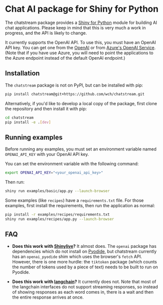 Chat AI package for Shiny for Python
====================================

The chatstream package provides a [Shiny for Python](https://shiny.rstudio.com/py/) module for building AI chat applications. Please keep in mind that this is very much a work in progress, and the API is likely to change.

It currently supports the OpenAI API. To use this, you must have an OpenAI API key. You can get one from the [OpenAI](https://platform.openai.com/account/api-keys) or from [Azure's OpenAI Service](https://azure.microsoft.com/en-us/products/cognitive-services/openai-service). (Note that if you have use Azure, you will need to point the applications to the Azure endpoint instead of the default OpenAI endpoint.)


## Installation

The `chatstream` package is not on PyPI, but can be installed with pip:

```bash
pip install chatstream@git+https://github.com/wch/chatstream.git
```

Alternatively, if you'd like to develop a local copy of the package, first clone the repository and then install it with pip:

```bash
cd chatstream
pip install -e .[dev]
```


## Running examples

Before running any examples, you must set an environment variable named `OPENAI_API_KEY` with your OpenAI API key.

You can set the environment variable with the following command:

```bash
export OPENAI_API_KEY="<your_openai_api_key>"
```

Then run:

```bash
shiny run examples/basic/app.py --launch-browser
```

Some examples (like `recipes`) have a `requirements.txt` file. For those examples, first install the requirements, then run the application as normal:

```bash
pip install -r examples/recipes/requirements.txt
shiny run examples/recipes/app.py --launch-browser
```


## FAQ

* **Does this work with [Shinylive](https://shiny.rstudio.com/py/docs/shinylive.html)?** It almost does. The `openai` package has dependencies which do not install on [Pyodide](https://pyodide.org/), but chatstream currently has an `openai_pyodide` shim which uses the browser's `fetch` API. However, there is one more hurdle: the `tiktoken` package (which counts the number of tokens used by a piece of text) needs to be built to run on Pyodide.

* **Does this work with [langchain](https://github.com/hwchase17/langchain)?** It currently does not. Note that most of the langchain interfaces do not support streaming responses, so instead of showing responses as each word comes in, there is a wait and then the entire response arrives at once.
